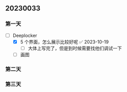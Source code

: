 ## 20230033

### 第一天

- [ ] Deeplocker
	- [x] 5 个界面，怎么展示比较好呢 ✅ 2023-10-19
		- [ ] 大体上写完了，但是到时候需要找他们调试一下
	- [ ] 画图

### 第二天

### 第三天
